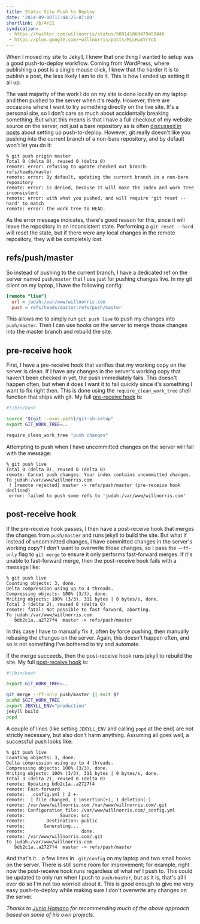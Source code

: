 ```yaml
---
title: Static Site Push to Deploy
date: '2014-09-08T17:44:25-07:00'
shortlink: /b/4Y21
syndication:
 - https://twitter.com/willnorris/status/509141063479459840
 - https://plus.google.com/+willnorris/posts/MLLHumYrYob
---
```

When I moved my site to Jekyll, I knew that one thing I wanted to setup was a good push-to-deploy
workflow.  Coming from WordPress, where publishing a post is a single mouse click, I knew that the
harder it is to publish a post, the less likely I am to do it.  This is how I ended up setting it
all up.

The vast majority of the work I do on my site is done locally on my laptop and then pushed to the
server when it's ready.  However, there are occasions where I want to try something directly on the
live site.  It's a personal site, so I don't care as much about accidentally breaking something.
But what this means is that I have a full checkout of my website source on the server, not just a
bare repository as is often [discussed in posts][search] about setting up push-to-deploy.  However, 
git really doesn't like you pushing into the current branch of a non-bare repository, and by default
won't let you do it:

```
% git push origin master
Total 0 (delta 0), reused 0 (delta 0)
remote: error: refusing to update checked out branch: refs/heads/master
remote: error: By default, updating the current branch in a non-bare repository
remote: error: is denied, because it will make the index and work tree inconsistent
remote: error: with what you pushed, and will require 'git reset --hard' to match
remote: error: the work tree to HEAD.
```

As the error message indicates, there's good reason for this, since it will leave the repository in
an inconsistent state.  Performing a `git reset --hard` will reset the state, but if there were any
local changes in the remote repository, they will be completely lost.

## refs/push/master ##

So instead of pushing to the current branch, I have a dedicated ref on the server named
`push/master` that I use just for pushing changes live.  In my git client on my laptop, I have the
following config:

``` ini
[remote "live"]
  url = judah:/var/www/willnorris.com
  push = refs/heads/master:refs/push/master
```

This allows me to simply run `git push live` to push my changes into `push/master`.  Then I can use
hooks on the server to merge those changes into the master branch and rebuild the site.

## pre-receive hook ##

First, I have a pre-receive hook that verifies that my working copy on the server is clean.  If I
have any changes in the server's working copy that haven't been checked in yet, the push immediately
fails.  This doesn't happen often, but when it does I want it to fail quickly since it's something I
want to fix right then.  This is done using the `require_clean_work_tree` shell function that ships
with git.  My full [pre-receive hook][] is:

``` bash
#!/bin/bash

source "$(git --exec-path)/git-sh-setup"
export GIT_WORK_TREE=..

require_clean_work_tree "push changes"
```

Attempting to push when I have uncommitted changes on the server will fail with the message:

```
% git push live
Total 0 (delta 0), reused 0 (delta 0)
remote: Cannot push changes: Your index contains uncommitted changes.
To judah:/var/www/willnorris.com
 ! [remote rejected] master -> refs/push/master (pre-receive hook declined)
 error: failed to push some refs to 'judah:/var/www/willnorris.com'
```

## post-receive hook ##

If the pre-receive hook passes, I then have a post-receive hook that merges the changes from
`push/master` and runs jekyll to build the site.  But what if instead of uncommitted changes, I have
committed changes in the server's working copy?  I don't want to overwrite those changes, so I pass
the `--ff-only` flag to `git merge` to ensure it only performs fast-forward merges.  If it's unable
to fast-forward merge, then the post-receive hook fails with a message like:

```
% git push live
Counting objects: 3, done.
Delta compression using up to 4 threads.
Compressing objects: 100% (3/3), done.
Writing objects: 100% (3/3), 311 bytes | 0 bytes/s, done.
Total 3 (delta 2), reused 0 (delta 0)
remote: fatal: Not possible to fast-forward, aborting.
To judah:/var/www/willnorris.com
   bdb2c1a..a2727f4  master -> refs/push/master
```

In this case I have to manually fix it, often by force pushing, then manually rebasing the changes
on the server.  Again, this doesn't happen often, and so is not something I've bothered to try and
automate.

If the merge succeeds, then the post-receive hook runs jekyll to rebuild the site.  My full
[post-receive hook][] is:

``` bash
#!/bin/bash

export GIT_WORK_TREE=..

git merge --ff-only push/master || exit $?
pushd $GIT_WORK_TREE
export JEKYLL_ENV="production"
jekyll build
popd
```

A couple of lines (like setting `JEKYLL_ENV` and calling `popd` at the end) are not strictly
necessary, but also don't harm anything.  Assuming all goes well, a successful push looks like:

```
% git push live
Counting objects: 3, done.
Delta compression using up to 4 threads.
Compressing objects: 100% (3/3), done.
Writing objects: 100% (3/3), 311 bytes | 0 bytes/s, done.
Total 3 (delta 2), reused 0 (delta 0)
remote: Updating bdb2c1a..a2727f4
remote: Fast-forward
remote:  _config.yml | 2 +-
remote:  1 file changed, 1 insertion(+), 1 deletion(-)
remote: /var/www/willnorris.com /var/www/willnorris.com/.git
remote: Configuration file: /var/www/willnorris.com/_config.yml
remote:             Source: src
remote:        Destination: public
remote:       Generating...
remote:                     done.
remote: /var/www/willnorris.com/.git
To judah:/var/www/willnorris.com
   bdb2c1a..a2727f4  master -> refs/push/master
```

And that's it... a few lines in `.git/config` on my laptop and two small hooks on the server.  There
is still some room for improvement; for example, right now the post-receive hook runs regardless of
what ref I push to.  This could be updated to only run when I push to `push/master`, but as it is,
that's all I ever do so I'm not too worried about it.  This is good enough to give me very easy
push-to-deploy while making sure I don't overwrite any changes on the server.

_Thanks to [Junio Hamano][] for recommending much of the above approach based on some of his own
projects._

[search]: https://www.google.com/search?q=jekyll+push+to+deploy
[Jekyll docs]: http://jekyllrb.com/docs/deployment-methods/#git-post-receive-hook
[site repository]: https://github.com/willnorris/willnorris.com
[pre-receive hook]: https://github.com/willnorris/willnorris.com/blob/master/tools/pre-receive
[post-receive hook]: https://github.com/willnorris/willnorris.com/blob/master/tools/post-receive
[Junio Hamano]: http://git-blame.blogspot.com/
